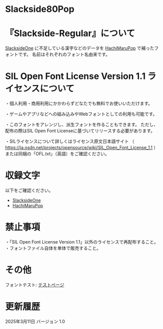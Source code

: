 # Slackside80Pop

# 『Slackside-Regular』について
[SlacksideOne](https://github.com/ManiackersDesign/slackside) に不足している漢字などのデータを [HachiMaruPop](https://github.com/noriokanisawa/HachiMaruPop) で補ったフォントです。
名前はそれぞれのフォント名由来です。

# SIL Open Font License Version 1.1 ライセンスについて
・個人利用・商用利用にかかわらずどなたでも無料でお使いいただけます。

・ゲームやアプリなどへの組み込みやWebフォントとしての利用も可能です。

・このフォントをアレンジし、派生フォントを作ることもできます。
ただし、配布の際はSIL Open Font Licenseに基づいてリリースする必要があります。

・SILライセンスについて詳しくはライセンス原文日本語サイト
（ https://ja.osdn.net/projects/opensource/wiki/SIL_Open_Font_License_1.1 ）
または同梱の「OFL.txt」（英語）をご確認ください。

# 収録文字
以下をご確認ください。
- [SlacksideOne](https://github.com/ManiackersDesign/slackside#readme)
- [HachiMaruPop](https://github.com/noriokanisawa/HachiMaruPop#readme)

# 禁止事項
・「SIL Open Font License Version 1.1」以外のライセンスで再配布すること。
・フォントファイル自体を単体で販売すること。

# その他
フォントテスト: [テストページ](https://otoneko1102.github.io/Slackside80Pop)

# 更新履歴
2025年3月11日 バージョン 1.0
